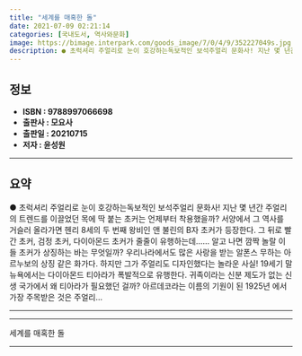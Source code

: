 ```yaml
---
title: "세계를 매혹한 돌"
date: 2021-07-09 02:21:14
categories: [국내도서, 역사와문화]
image: https://bimage.interpark.com/goods_image/7/0/4/9/352227049s.jpg
description: ● 초럭셔리 주얼리로 눈이 호강하는독보적인 보석주얼리 문화사! 지난 몇 년간 주얼리의 트렌드를 이끌었던 목에 딱 붙는 초커는 언제부터 착용했을까? 서양에서 그 역사를 거슬러 올라가면 헨리 8세의 두 번째 왕비인 앤 불린의 B자 초커가 등장한다. 그 뒤로 빨간 초커, 검정 초커, 다이아
---
```


## **정보**

- **ISBN : 9788997066698**
- **출판사 : 모요사**
- **출판일 : 20210715**
- **저자 : 윤성원**

------



## **요약**

●  초럭셔리 주얼리로 눈이 호강하는독보적인 보석주얼리 문화사! 지난 몇 년간 주얼리의 트렌드를 이끌었던 목에 딱 붙는 초커는 언제부터 착용했을까? 서양에서 그 역사를 거슬러 올라가면 헨리 8세의 두 번째 왕비인 앤 불린의 B자 초커가 등장한다. 그 뒤로 빨간 초커, 검정 초커, 다이아몬드 초커가 줄줄이 유행하는데…… 알고 나면 깜짝 놀랄 이들 초커가 상징하는 바는 무엇일까? 우리나라에서도 많은 사랑을 받는 알폰스 무하는 아르누보의 상징 같은 화가다. 하지만 그가 주얼리도 디자인했다는 놀라운 사실! 19세기 말 뉴욕에서는 다이아몬드 티아라가 폭발적으로 유행한다. 귀족이라는 신분 제도가 없는 신생 국가에서 왜 티아라가 필요했던 걸까? 아르데코라는 이름의 기원이 된 1925년 에서 가장 주목받은 것은 주얼리...

------



------


세계를 매혹한 돌 

------


